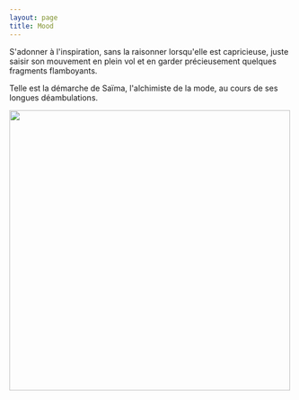 ```yaml
---
layout: page
title: Mood
---
```


S'adonner à l'inspiration, sans la raisonner lorsqu'elle est capricieuse, juste saisir son mouvement en plein vol et en garder précieusement quelques fragments flamboyants.

Telle est la démarche de Saïma, l'alchimiste de la mode, au cours de ses longues déambulations.

<img class="lazyload" src="/images/mood/saima.png" width="500" height="500" />
